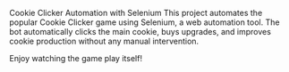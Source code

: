 Cookie Clicker Automation with Selenium
This project automates the popular Cookie Clicker game using Selenium, a web automation tool. 
The bot automatically clicks the main cookie, buys upgrades, and improves cookie production without any manual intervention.

Enjoy watching the game play itself!
